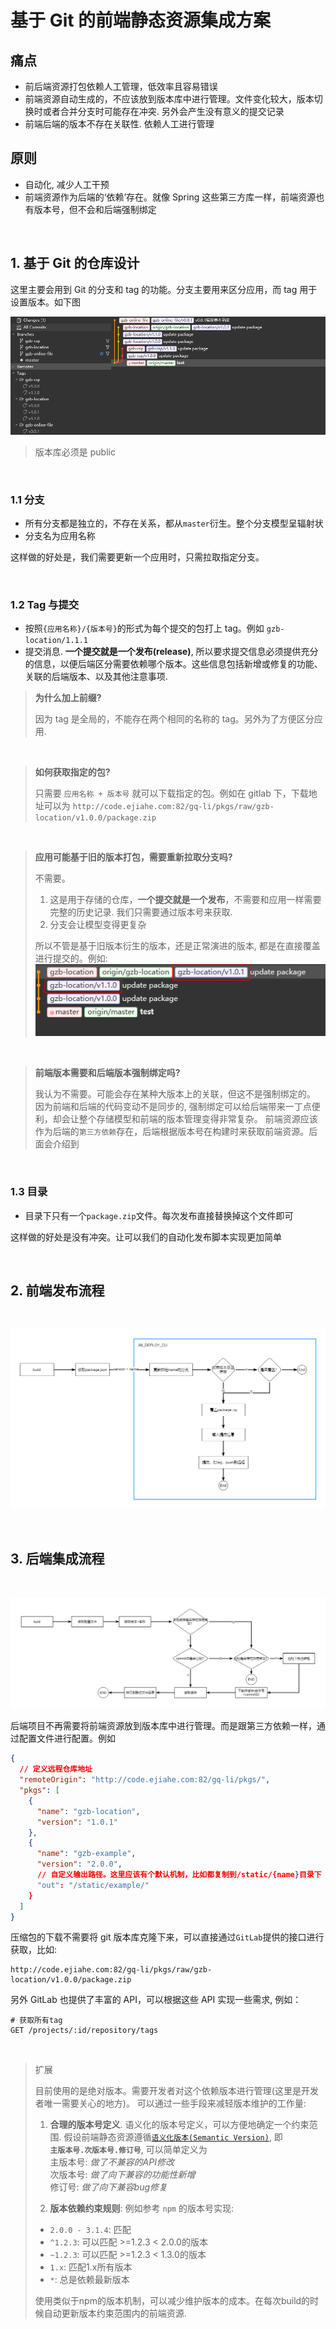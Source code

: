 # 基于 Git 的前端静态资源集成方案

## 痛点

- 前后端资源打包依赖人工管理，低效率且容易错误
- 前端资源自动生成的，不应该放到版本库中进行管理。文件变化较大，版本切换时或者合并分支时可能存在冲突. 另外会产生没有意义的提交记录
- 前端后端的版本不存在关联性. 依赖人工进行管理

## 原则

- 自动化, 减少人工干预
- 前端资源作为后端的‘依赖’存在。就像 Spring 这些第三方库一样，前端资源也有版本号，但不会和后端强制绑定

<br/>

## 1. 基于 Git 的仓库设计

这里主要会用到 Git 的分支和 tag 的功能。分支主要用来区分应用，而 tag 用于设置版本。如下图
<br/>

![分支](images/branch.png)

> 版本库必须是 public

<br/>

### 1.1 分支

- 所有分支都是独立的，不存在关系，都从`master`衍生。整个分支模型呈辐射状
- 分支名为应用名称

这样做的好处是，我们需要更新一个应用时，只需拉取指定分支。

<br/>

### 1.2 Tag 与提交

- 按照`{应用名称}/{版本号}`的形式为每个提交的包打上 tag。例如 `gzb-location/1.1.1`
- 提交消息. **一个提交就是一个发布(release)**, 所以要求提交信息必须提供充分的信息，以便后端区分需要依赖哪个版本。这些信息包括新增或修复的功能、关联的后端版本、以及其他注意事项.

> **为什么加上前缀?**
>
> 因为 tag 是全局的，不能存在两个相同的名称的 tag。另外为了方便区分应用.

<br/>

> **如何获取指定的包?**
>
> 只需要 `应用名称 + 版本号` 就可以下载指定的包。例如在 gitlab 下，下载地址可以为 `http://code.ejiahe.com:82/gq-li/pkgs/raw/gzb-location/v1.0.0/package.zip`

<br/>

> **应用可能基于旧的版本打包，需要重新拉取分支吗?**
>
> 不需要。
>
> 1. 这是用于存储的仓库，**一个提交就是一个发布**，不需要和应用一样需要完整的历史记录. 我们只需要通过版本号来获取.
> 2. 分支会让模型变得更复杂
>
> 所以不管是基于旧版本衍生的版本，还是正常演进的版本, 都是在直接覆盖进行提交的。例如:
> ![覆盖](images/oldversion.png)

<br/>

> **前端版本需要和后端版本强制绑定吗?**
>
> 我认为不需要。可能会存在某种大版本上的关联，但这不是强制绑定的。<br/>
> 因为前端和后端的代码变动不是同步的, 强制绑定可以给后端带来一丁点便利，却会让整个存储模型和前端的版本管理变得非常复杂。
> 前端资源应该作为后端的`第三方依赖`存在，后端根据版本号在构建时来获取前端资源。后面会介绍到<br/>

<br/>

### 1.3 目录

- 目录下只有一个`package.zip`文件。每次发布直接替换掉这个文件即可

这样做的好处是没有冲突。让可以我们的自动化发布脚本实现更加简单

<br/>

## 2. 前端发布流程

<br/>

![frontend](images/frontend.png)

<br/>

## 3. 后端集成流程

<br/>

![backend](images/backend.png)

后端项目不再需要将前端资源放到版本库中进行管理。而是跟第三方依赖一样，通过配置文件进行配置。例如

```json
{
  // 定义远程仓库地址
  "remoteOrigin": "http://code.ejiahe.com:82/gq-li/pkgs/",
  "pkgs": [
    {
      "name": "gzb-location",
      "version": "1.0.1"
    },
    {
      "name": "gzb-example",
      "version": "2.0.0",
      // 自定义输出路径。这里应该有个默认机制，比如都复制到/static/{name}目录下
      "out": "/static/example/"
    }
  ]
}
```

压缩包的下载不需要将 git 版本库克隆下来，可以直接通过`GitLab`提供的接口进行获取，比如:

```shell
http://code.ejiahe.com:82/gq-li/pkgs/raw/gzb-location/v1.0.0/package.zip
```

另外 GitLab 也提供了丰富的 API，可以根据这些 API 实现一些需求, 例如：

```
# 获取所有tag
GET /projects/:id/repository/tags
```

<br/>

> 扩展
>
> 目前使用的是绝对版本。需要开发者对这个依赖版本进行管理(这里是开发者唯一需要关心的地方)。
> 可以通过一些手段来减轻版本维护的工作量: <br/>
>
> 1. **合理的版本号定义**. 语义化的版本号定义，可以方便地确定一个约束范围.
> 假设前端静态资源遵循[`语义化版本(Semantic Version)`](https://semver.org/lang/zh-CN/), 即 <br/>
> **`主版本号.次版本号.修订号`**, 可以简单定义为 <br/>
> 主版本号: *做了不兼容的API修改*<br/>
> 次版本号: *做了向下兼容的功能性新增*<br/>
> 修订号: *做了向下兼容bug修复*<br/>
>
> 2. **版本依赖约束规则**: 例如参考 `npm` 的版本号实现:
>   - `2.0.0 - 3.1.4`: 匹配
>   - `^1.2.3`: 可以匹配 >=1.2.3 < 2.0.0的版本
>   - `~1.2.3`: 可以匹配 >=1.2.3 < 1.3.0的版本
>   - `1.x`: 匹配1.x所有版本
>   - `*`: 总是依赖最新版本
> 
> 使用类似于npm的版本机制，可以减少维护版本的成本。在每次build的时候自动更新版本约束范围内的前端资源.
>
